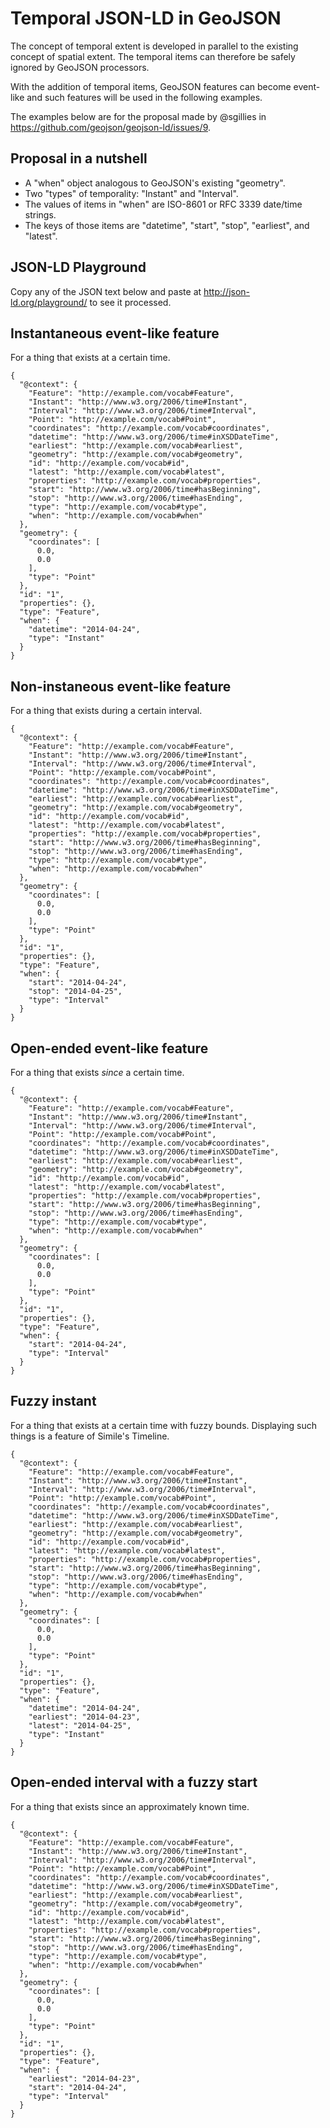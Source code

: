 # Temporal JSON-LD in GeoJSON

The concept of temporal extent is developed in parallel to the existing concept
of spatial extent. The temporal items can therefore be safely ignored by
GeoJSON processors.

With the addition of temporal items, GeoJSON features can become event-like and
such features will be used in the following examples.

The examples below are for the proposal made by @sgillies in
https://github.com/geojson/geojson-ld/issues/9.

## Proposal in a nutshell

- A "when" object analogous to GeoJSON's existing "geometry".
- Two "types" of temporality: "Instant" and "Interval".
- The values of items in "when" are ISO-8601 or RFC 3339 date/time strings.
- The keys of those items are "datetime", "start", "stop", "earliest",
  and "latest".

## JSON-LD Playground

Copy any of the JSON text below and paste at http://json-ld.org/playground/ to
see it processed.

## Instantaneous event-like feature

For a thing that exists at a certain time.

```
{
  "@context": {
    "Feature": "http://example.com/vocab#Feature", 
    "Instant": "http://www.w3.org/2006/time#Instant", 
    "Interval": "http://www.w3.org/2006/time#Interval", 
    "Point": "http://example.com/vocab#Point", 
    "coordinates": "http://example.com/vocab#coordinates", 
    "datetime": "http://www.w3.org/2006/time#inXSDDateTime", 
    "earliest": "http://example.com/vocab#earliest", 
    "geometry": "http://example.com/vocab#geometry", 
    "id": "http://example.com/vocab#id", 
    "latest": "http://example.com/vocab#latest", 
    "properties": "http://example.com/vocab#properties", 
    "start": "http://www.w3.org/2006/time#hasBeginning", 
    "stop": "http://www.w3.org/2006/time#hasEnding", 
    "type": "http://example.com/vocab#type", 
    "when": "http://example.com/vocab#when"
  }, 
  "geometry": {
    "coordinates": [
      0.0, 
      0.0
    ], 
    "type": "Point"
  }, 
  "id": "1", 
  "properties": {}, 
  "type": "Feature", 
  "when": {
    "datetime": "2014-04-24", 
    "type": "Instant"
  }
}
```

## Non-instaneous event-like feature

For a thing that exists during a certain interval.

```
{
  "@context": {
    "Feature": "http://example.com/vocab#Feature", 
    "Instant": "http://www.w3.org/2006/time#Instant", 
    "Interval": "http://www.w3.org/2006/time#Interval", 
    "Point": "http://example.com/vocab#Point", 
    "coordinates": "http://example.com/vocab#coordinates", 
    "datetime": "http://www.w3.org/2006/time#inXSDDateTime", 
    "earliest": "http://example.com/vocab#earliest", 
    "geometry": "http://example.com/vocab#geometry", 
    "id": "http://example.com/vocab#id", 
    "latest": "http://example.com/vocab#latest", 
    "properties": "http://example.com/vocab#properties", 
    "start": "http://www.w3.org/2006/time#hasBeginning", 
    "stop": "http://www.w3.org/2006/time#hasEnding", 
    "type": "http://example.com/vocab#type", 
    "when": "http://example.com/vocab#when"
  }, 
  "geometry": {
    "coordinates": [
      0.0, 
      0.0
    ], 
    "type": "Point"
  }, 
  "id": "1", 
  "properties": {}, 
  "type": "Feature", 
  "when": {
    "start": "2014-04-24", 
    "stop": "2014-04-25", 
    "type": "Interval"
  }
}
```

## Open-ended event-like feature

For a thing that exists *since* a certain time.

```
{
  "@context": {
    "Feature": "http://example.com/vocab#Feature", 
    "Instant": "http://www.w3.org/2006/time#Instant", 
    "Interval": "http://www.w3.org/2006/time#Interval", 
    "Point": "http://example.com/vocab#Point", 
    "coordinates": "http://example.com/vocab#coordinates", 
    "datetime": "http://www.w3.org/2006/time#inXSDDateTime", 
    "earliest": "http://example.com/vocab#earliest", 
    "geometry": "http://example.com/vocab#geometry", 
    "id": "http://example.com/vocab#id", 
    "latest": "http://example.com/vocab#latest", 
    "properties": "http://example.com/vocab#properties", 
    "start": "http://www.w3.org/2006/time#hasBeginning", 
    "stop": "http://www.w3.org/2006/time#hasEnding", 
    "type": "http://example.com/vocab#type", 
    "when": "http://example.com/vocab#when"
  }, 
  "geometry": {
    "coordinates": [
      0.0, 
      0.0
    ], 
    "type": "Point"
  }, 
  "id": "1", 
  "properties": {}, 
  "type": "Feature", 
  "when": {
    "start": "2014-04-24", 
    "type": "Interval"
  }
}
```

## Fuzzy instant

For a thing that exists at a certain time with fuzzy bounds. Displaying such
things is a feature of Simile's Timeline.

```
{
  "@context": {
    "Feature": "http://example.com/vocab#Feature", 
    "Instant": "http://www.w3.org/2006/time#Instant", 
    "Interval": "http://www.w3.org/2006/time#Interval", 
    "Point": "http://example.com/vocab#Point", 
    "coordinates": "http://example.com/vocab#coordinates", 
    "datetime": "http://www.w3.org/2006/time#inXSDDateTime", 
    "earliest": "http://example.com/vocab#earliest", 
    "geometry": "http://example.com/vocab#geometry", 
    "id": "http://example.com/vocab#id", 
    "latest": "http://example.com/vocab#latest", 
    "properties": "http://example.com/vocab#properties", 
    "start": "http://www.w3.org/2006/time#hasBeginning", 
    "stop": "http://www.w3.org/2006/time#hasEnding", 
    "type": "http://example.com/vocab#type", 
    "when": "http://example.com/vocab#when"
  }, 
  "geometry": {
    "coordinates": [
      0.0, 
      0.0
    ], 
    "type": "Point"
  }, 
  "id": "1", 
  "properties": {}, 
  "type": "Feature", 
  "when": {
    "datetime": "2014-04-24", 
    "earliest": "2014-04-23", 
    "latest": "2014-04-25", 
    "type": "Instant"
  }
}
```

## Open-ended interval with a fuzzy start

For a thing that exists since an approximately known time.

```
{
  "@context": {
    "Feature": "http://example.com/vocab#Feature", 
    "Instant": "http://www.w3.org/2006/time#Instant", 
    "Interval": "http://www.w3.org/2006/time#Interval", 
    "Point": "http://example.com/vocab#Point", 
    "coordinates": "http://example.com/vocab#coordinates", 
    "datetime": "http://www.w3.org/2006/time#inXSDDateTime", 
    "earliest": "http://example.com/vocab#earliest", 
    "geometry": "http://example.com/vocab#geometry", 
    "id": "http://example.com/vocab#id", 
    "latest": "http://example.com/vocab#latest", 
    "properties": "http://example.com/vocab#properties", 
    "start": "http://www.w3.org/2006/time#hasBeginning", 
    "stop": "http://www.w3.org/2006/time#hasEnding", 
    "type": "http://example.com/vocab#type", 
    "when": "http://example.com/vocab#when"
  }, 
  "geometry": {
    "coordinates": [
      0.0, 
      0.0
    ], 
    "type": "Point"
  }, 
  "id": "1", 
  "properties": {}, 
  "type": "Feature", 
  "when": {
    "earliest": "2014-04-23", 
    "start": "2014-04-24", 
    "type": "Interval"
  }
}
```

